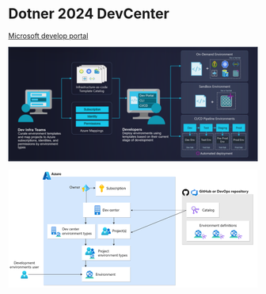 # Dotner 2024 DevCenter

[Microsoft develop portal](https://devportal.microsoft.com/)

![Azure Deployment Environment](/docs/images/azure-deployment-environments.png)

![Azure DevCenter Architecture](/docs/images/azure-devcentet-architecture.png)
